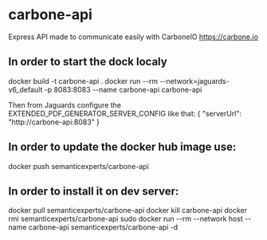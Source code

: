 # carbone-api
Express API made to communicate easily with CarboneIO https://carbone.io

## In order to start the dock localy
docker build -t carbone-api .
docker run --rm  --network=jaguards-v6_default -p 8083:8083 --name carbone-api carbone-api

Then from Jaguards configure the EXTENDED_PDF_GENERATOR_SERVER_CONFIG like that:
{
  "serverUrl": "http://carbone-api:8083"
}


## In order to update the docker hub image use:
docker push semanticexperts/carbone-api


## In order to install it on dev server:
docker pull semanticexperts/carbone-api
docker kill carbone-api
docker rmi semanticexperts/carbone-api
sudo docker run --rm  --network host --name carbone-api semanticexperts/carbone-api -d

